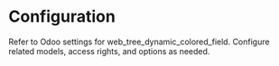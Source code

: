# Configuration

Refer to Odoo settings for web_tree_dynamic_colored_field. Configure related models, access rights, and options as needed.
